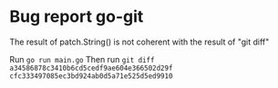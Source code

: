 # Bug report go-git

The result of patch.String() is not coherent with the result of "git diff"

Run `go run main.go`
Then run `git diff a34586878c3410b6cd5cedf9ae604e366502d29f cfc333497085ec3bd924ab0d5a71e525d5ed9910`
